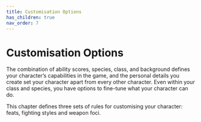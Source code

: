 ```yaml
---
title: Customisation Options
has_children: true
nav_order: 7
---
```


# Customisation Options
The combination of ability scores, species, class, and background defines your character’s capabilities in the game, and the personal details you create set your character apart from every other character. Even within your class and species, you have options to fine-tune what your character can do.

This chapter defines three sets of rules for customising your character: feats, fighting styles and weapon foci.
